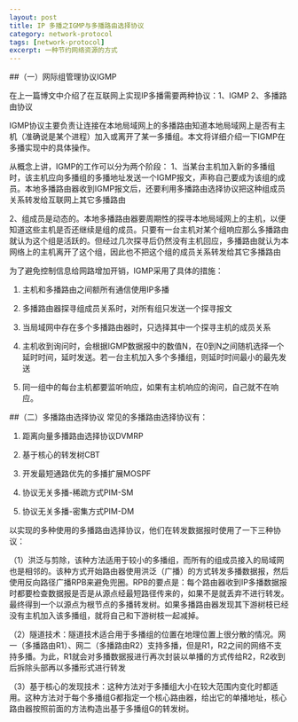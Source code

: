 ```yaml
---
layout: post
title: IP 多播之IGMP与多播路由选择协议
category: network-protocol
tags: [network-protocol]
excerpt: 一种节约网络资源的方式
---
```



##（一）网际组管理协议IGMP

在上一篇博文中介绍了在互联网上实现IP多播需要两种协议：1、IGMP   2、多播路由协议

IGMP协议主要负责让连接在本地局域网上的多播路由知道本地局域网上是否有主机（准确说是某个进程）加入或离开了某一多播组。本文将详细介绍一下IGMP在多播实现中的具体操作。

从概念上讲，IGMP的工作可以分为两个阶段：
1、当某台主机加入新的多播组时，该主机应向多播组的多播地址发送一个IGMP报文，声称自己要成为该组的成员。本地多播路由器收到IGMP报文后，还要利用多播路由选择协议把这种组成员关系转发给互联网上其它多播路由

2、组成员是动态的。本地多播路由器要周期性的探寻本地局域网上的主机，以便知道这些主机是否还继续是组的成员。只要有一台主机对某个组响应那么多播路由就认为这个组是活跃的。但经过几次探寻后仍然没有主机回应，多播路由就认为本网络上的主机离开了这个组，因此也不把这个组的成员关系转发给其它多播路由

为了避免控制信息给网路增加开销，IGMP采用了具体的措施：

1. 主机和多播路由之间额所有通信使用IP多播

2. 多播路由器探寻组成员关系时，对所有组只发送一个探寻报文

3. 当局域网中存在多个多播路由器时，只选择其中一个探寻主机的成员关系

4. 主机收到询问时，会根据IGMP数据报中的数值N，在0到N之间随机选择一个延时时间，延时发送。若一台主机加入多个多播组，则延时时间最小的最先发送

5. 同一组中的每台主机都要监听响应，如果有主机响应的询问，自己就不在响应。

	
##（二）多播路由选择协议
常见的多播路由选择协议有：

1. 距离向量多播路由选择协议DVMRP

2. 基于核心的转发树CBT

3. 开发最短通路优先的多播扩展MOSPF

4. 协议无关多播-稀疏方式PIM-SM

5. 协议无关多播-密集方式PIM-DM

以实现的多种使用的多播路由选择协议，他们在转发数据报时使用了一下三种协议：

（1）洪泛与剪除，该种方法适用于较小的多播组，而所有的组成员接入的局域网也是相邻的。该种方式开始路由器使用洪泛（广播）的方式转发多播数据报，然后使用反向路径广播RPB来避免兜圈。RPB的要点是：每个路由器收到IP多播数据报时都要检查数据报是否是从源点经最短路径传来的，如果不是就丢弃不进行转发。最终得到一个以源点为根节点的多播转发树。如果多播路由器发现其下游树枝已经没有主机加入该多播组，就将自己和下游树枝一起减掉。

（2）隧道技术：隧道技术适合用于多播组的位置在地理位置上很分散的情况。网一（多播路由R1）、网二（多播路由R2）支持多播，但是R1，R2之间的网络不支持多播。为此，R1就会对多播数据报进行再次封装以单播的方式传给R2，R2收到后拆除头部再以多播形式进行转发

（3）基于核心的发现技术：这种方法对于多播组大小在较大范围内变化时都适用。这种方法对于每个多播组G都指定一个核心路由器，给出它的单播地址，核心路由器按照前面的方法构造出基于多播组G的转发树。
	
	
	
 
	




